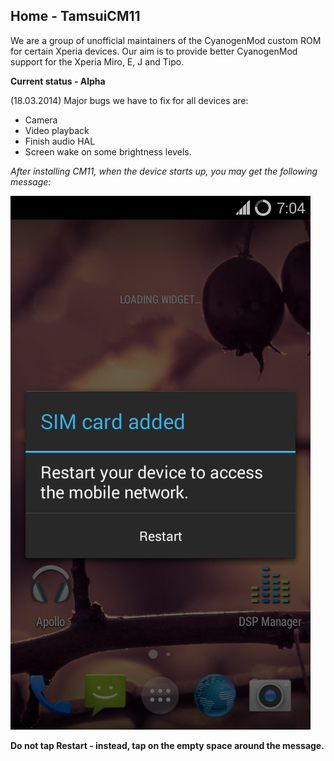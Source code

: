 ## Home - TamsuiCM11
We are a group of unofficial maintainers of the CyanogenMod custom ROM for certain Xperia devices. Our aim is to provide better CyanogenMod support for the Xperia Miro, E, J and Tipo.

**Current status - Alpha**

(18.03.2014) Major bugs we have to fix for all devices are:
- Camera
- Video playback
- Finish audio HAL
- Screen wake on some brightness levels.

*After installing CM11, when the device starts up, you may get the following message:*

<img src="sim_message.png" />

**Do not tap Restart - instead, tap on the empty space around the message.**
